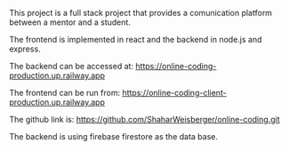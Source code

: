 This project is a full stack project that provides a comunication platform
between a mentor and a student.

The frontend is implemented in react and the backend in node.js and express.

The backend can be accessed at: https://online-coding-production.up.railway.app

The frontend can be run from: https://online-coding-client-production.up.railway.app

The github link is: https://github.com/ShaharWeisberger/online-coding.git

The backend is using firebase firestore as the data base.
